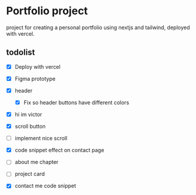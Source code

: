 # Portfolio project 

project for creating a personal portfolio using nextjs and tailwind, deployed with vercel.

## todolist
- [x] Deploy with vercel
- [x] Figma prototype
- [x] header
  - [x] Fix so header buttons have different colors
- [x] hi im victor
- [x] scroll button
- [ ] implement nice scroll
- [x] code snippet effect on contact page
- [ ] about me chapter
- [ ] project card
- [x] contact me code snippet
 